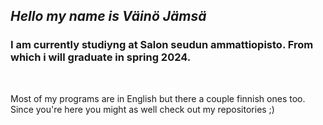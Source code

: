 
## *Hello my name is Väinö Jämsä*

### I am currently studiyng at Salon seudun ammattiopisto. From which i will graduate in spring 2024.
<br>

Most of my programs are in English but there a couple finnish ones too.
<br>
Since you're here you might as well check out my repositories ;)
